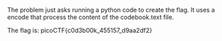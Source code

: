 The problem just asks running a python code to create the flag. It uses a encode that process the content of the codebook.text file.

The flag is: picoCTF{c0d3b00k_455157_d9aa2df2}
